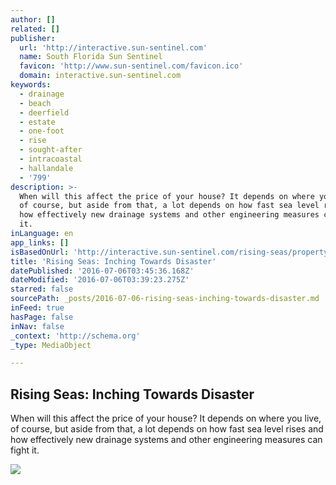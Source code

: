 ```yaml
---
author: []
related: []
publisher:
  url: 'http://interactive.sun-sentinel.com'
  name: South Florida Sun Sentinel
  favicon: 'http://www.sun-sentinel.com/favicon.ico'
  domain: interactive.sun-sentinel.com
keywords:
  - drainage
  - beach
  - deerfield
  - estate
  - one-foot
  - rise
  - sought-after
  - intracoastal
  - hallandale
  - '799'
description: >-
  When will this affect the price of your house? It depends on where you live,
  of course, but aside from that, a lot depends on how fast sea level rises and
  how effectively new drainage systems and other engineering measures can fight
  it.
inLanguage: en
app_links: []
isBasedOnUrl: 'http://interactive.sun-sentinel.com/rising-seas/property.html'
title: 'Rising Seas: Inching Towards Disaster'
datePublished: '2016-07-06T03:45:36.168Z'
dateModified: '2016-07-06T03:39:23.275Z'
starred: false
sourcePath: _posts/2016-07-06-rising-seas-inching-towards-disaster.md
inFeed: true
hasPage: false
inNav: false
_context: 'http://schema.org'
_type: MediaObject

---
```

<article style=""><h1>Rising Seas: Inching Towards Disaster</h1><p>When will this affect the price of your house? It depends on where you live, of course, but aside from that, a lot depends on how fast sea level rises and how effectively new drainage systems and other engineering measures can fight it.</p><img src="http://interactive.sun-sentinel.com/rising-seas/images/everglades.jpg" /></article>